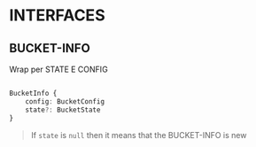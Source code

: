 # INTERFACES

## BUCKET-INFO

Wrap per STATE E CONFIG

```typescript

BucketInfo {
	config: BucketConfig
	state?: BucketState
}

```

> If `state` is `null` then it means that the BUCKET-INFO is new